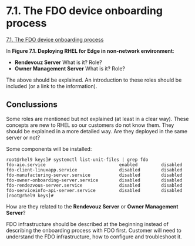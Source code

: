 # 7.1. The FDO device onboarding process

[7.1. The FDO device onboarding process](https://access.redhat.com/documentation/gu-in/red_hat_enterprise_linux/9/html/composing_installing_and_managing_rhel_for_edge_images/assembly_automatically-provisioning-and-onboarding-rhel-for-edge-devices_composing-installing-managing-rhel-for-edge-images#con_the-fdo-process-of-device-onboarding_assembly_automatically-provisioning-and-onboarding-rhel-for-edge-devices)

In **Figure 7.1. Deploying RHEL for Edge in non-network environment**:

* **Rendevouz Server** What is it? Role?
* **Owner Management Server** What is it? Role?

The above should be explained. An introduction to these roles should be included (or a link to the information).

## Conclussions

Some roles are mentioned but not explained (at least in a clear way). These concepts are new to RHEL so our customers do not know them. They should be explained in a more detailed way. Are they deployed in the same server or not?

Some components will be installed:

```
root@rhel9 keys]# systemctl list-unit-files | grep fdo
fdo-aio.service                            enabled         disabled
fdo-client-linuxapp.service                disabled        disabled
fdo-manufacturing-server.service           disabled        disabled
fdo-owner-onboarding-server.service        disabled        disabled
fdo-rendezvous-server.service              disabled        disabled
fdo-serviceinfo-api-server.service         disabled        disabled
[root@rhel9 keys]# 
```
 How are they related to the **Rendevouz Server** or **Owner Management Server**?

 FDO infrastructure should be described at the beginning instead of describing the onboarding process with FDO first. Customer will need to understand the FDO infrastructure, how to configure and troubleshoot it.